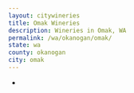 ```yaml
---
layout: citywineries
title: Omak Wineries
description: Wineries in Omak, WA
permalink: /wa/okanogan/omak/
state: wa
county: okanogan
city: omak
---
```

-
